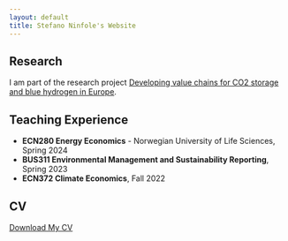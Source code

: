 ```yaml
---
layout: default
title: Stefano Ninfole's Website
---
```


## Research
I am part of the research project [Developing value chains for CO2 storage and blue hydrogen in Europe](https://www.frisch.uio.no/english/projects/?view=project&pid=3174).

## Teaching Experience
- **ECN280 Energy Economics** - Norwegian University of Life Sciences, Spring 2024
- **BUS311 Environmental Management and Sustainability Reporting**, Spring 2023
- **ECN372 Climate Economics**, Fall 2022

## CV
[Download My CV](Stefano_Ninfole_Resume.pdf)
